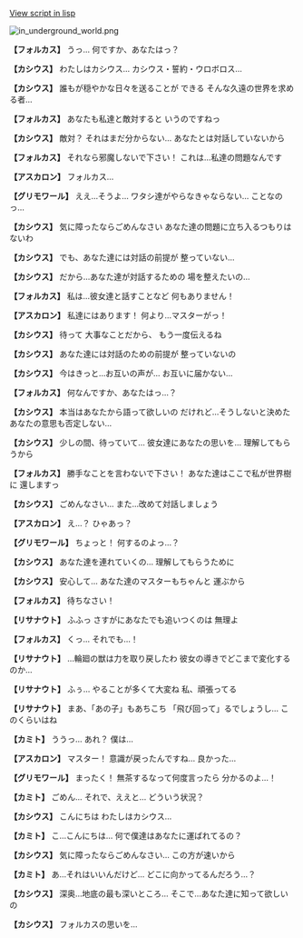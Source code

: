 [View script in lisp](../scripts/210112071.txt)

![in_underground_world.png](../images/backgrounds/in_underground_world.png)

**【フォルカス】**
うっ…
何ですか、あなたはっ？

**【カシウス】**
わたしはカシウス…
カシウス・誓約・ウロボロス…

**【カシウス】**
誰もが穏やかな日々を送ることが
できる
そんな久遠の世界を求める者…

**【フォルカス】**
あなたも私達と敵対すると
いうのですねっ

**【カシウス】**
敵対？
それはまだ分からない…
あなたとは対話していないから

**【フォルカス】**
それなら邪魔しないで下さい！
これは…私達の問題なんです

**【アスカロン】**
フォルカス…

**【グリモワール】**
ええ…そうよ…
ワタシ達がやらなきゃならない…
ことなのっ…

**【カシウス】**
気に障ったならごめんなさい
あなた達の問題に立ち入るつもりは
ないわ

**【カシウス】**
でも、あなた達には対話の前提が
整っていない…

**【カシウス】**
だから…あなた達が対話するための
場を整えたいの…

**【フォルカス】**
私は…彼女達と話すことなど
何もありません！

**【アスカロン】**
私達にはあります！
何より…マスターがっ！

**【カシウス】**
待って
大事なことだから、
もう一度伝えるね

**【カシウス】**
あなた達には対話のための前提が
整っていないの

**【カシウス】**
今はきっと…お互いの声が…
お互いに届かない…

**【フォルカス】**
何なんですか、あなたはっ…？

**【カシウス】**
本当はあなたから語って欲しいの
だけれど…そうしないと決めた
あなたの意思も否定しない…

**【カシウス】**
少しの間、待っていて…
彼女達にあなたの思いを…
理解してもらうから

**【フォルカス】**
勝手なことを言わないで下さい！
あなた達はここで私が世界樹に
還しますっ

**【カシウス】**
ごめんなさい…
また…改めて対話しましょう

**【アスカロン】**
え…？
ひゃあっ？

**【グリモワール】**
ちょっと！
何するのよっ…？

**【カシウス】**
あなた達を連れていくの…
理解してもらうために

**【カシウス】**
安心して…
あなた達のマスターもちゃんと
運ぶから

**【フォルカス】**
待ちなさい！

**【リサナウト】**
ふふっ
さすがにあなたでも追いつくのは
無理よ

**【フォルカス】**
くっ…
それでも…！

**【リサナウト】**
…輪廻の獣は力を取り戻したわ
彼女の導きでどこまで変化するのか…

**【リサナウト】**
ふぅ…
やることが多くて大変ね
私、頑張ってる

**【リサナウト】**
まあ、「あの子」もあちこち
「飛び回って」るでしょうし…
このくらいはね

**【カミト】**
ううっ…
あれ？
僕は…

**【アスカロン】**
マスター！
意識が戻ったんですね…
良かった…

**【グリモワール】**
まったく！
無茶するなって何度言ったら
分かるのよ…！

**【カミト】**
ごめん…
それで、ええと…
どういう状況？

**【カシウス】**
こんにちは
わたしはカシウス…

**【カミト】**
こ…こんにちは…
何で僕達はあなたに運ばれてるの？

**【カシウス】**
気に障ったならごめんなさい…
この方が速いから

**【カミト】**
あ…それはいいんだけど…
どこに向かってるんだろう…？

**【カシウス】**
深奥…地底の最も深いところ…
そこで…あなた達に知って欲しいの

**【カシウス】**
フォルカスの思いを…